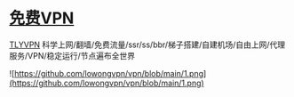 # [免费VPN](https://u806007.tly.sh/806007)
[TLYVPN](https://u806007.tly.sh/806007) 科学上网/翻墙/免费流量/ssr/ss/bbr/梯子搭建/自建机场/自由上网/代理服务/VPN/稳定运行/节点遍布全世界

![https://github.com/lowongvpn/vpn/blob/main/1.png](https://github.com/lowongvpn/vpn/blob/main/1.png)
